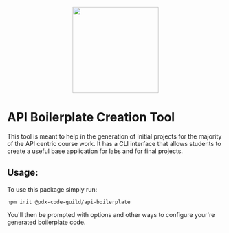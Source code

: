<p align="center">
  <img width="200px" src="https://pdxcodeguild.com/static/img/pdxcglogo.svg">
</p>

# API Boilerplate Creation Tool

This tool is meant to help in the generation of initial projects for the majority of the API centric course work.
It has a CLI interface that allows students to create a useful base application for labs and for final projects.

## Usage:

To use this package simply run:

`npm init @pdx-code-guild/api-boilerplate`

You'll then be prompted with options and other ways to configure your're generated boilerplate code.